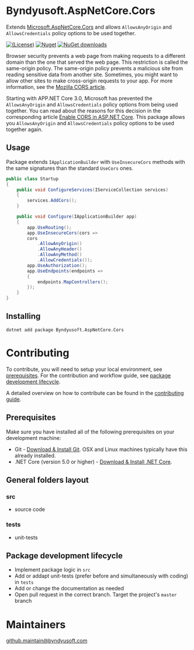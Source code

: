 # Byndyusoft.AspNetCore.Cors
Extends [Microsoft.AspNetCore.Cors](https://www.nuget.org/packages/Microsoft.AspNetCore.Cors) and allows `AllowsAnyOrigin` and `AllowsCredentials` policy options to be used together.

[![(License)](https://img.shields.io/github/license/Byndyusoft/Byndyusoft.AspNetCore.Cors.svg)](LICENSE.txt)
[![Nuget](http://img.shields.io/nuget/v/Byndyusoft.AspNetCore.Cors.svg?maxAge=10800)](https://www.nuget.org/packages/Byndyusoft.AspNetCore.Cors/) [![NuGet downloads](https://img.shields.io/nuget/dt/Byndyusoft.AspNetCore.Cors.svg)](https://www.nuget.org/packages/Byndyusoft.AspNetCore.Cors/) 

Browser security prevents a web page from making requests to a different domain than the one that served the web page. 
This restriction is called the same-origin policy. The same-origin policy prevents a malicious site from reading sensitive data from another site. 
Sometimes, you might want to allow other sites to make cross-origin requests to your app. For more information, see the [Mozilla CORS article](https://developer.mozilla.org/ru/docs/Web/HTTP/CORS).

Starting with APP.NET Core 3.0, Microsoft has prevented the `AllowsAnyOrigin` and `AllowsCredentials` policy options from being used together.
You can read about the reasons for this decision in the corresponding article [Enable CORS in ASP.NET Core](https://docs.microsoft.com/en-us/aspnet/core/security/cors#set-the-allowed-origins).
This package allows you `AllowsAnyOrigin` and `AllowsCredentials` policy options to be used together again.

## Usage

Package extends `IApplicationBuilder` with `UseInsecureCors` methods with the same signatures than the standard `UseCors` ones.

```csharp
public class Startup
{
    public void ConfigureServices(IServiceCollection services)
    {   
        services.AddCors();
    }

    public void Configure(IApplicationBuilder app)
    {
        app.UseRouting();
        app.UseInsecureCors(cors => 
		cors
			.AllowAnyOrigin()
			.AllowAnyHeader()
			.AllowAnyMethod()
			.AllowCredentials());
        app.UseAuthorization();
        app.UseEndpoints(endpoints =>
        {
            endpoints.MapControllers();
        });
    }
} 
```


## Installing

```shell
dotnet add package Byndyusoft.AspNetCore.Cors
```

# Contributing

To contribute, you will need to setup your local environment, see [prerequisites](#prerequisites). For the contribution and workflow guide, see [package development lifecycle](#package-development-lifecycle).

A detailed overview on how to contribute can be found in the [contributing guide](CONTRIBUTING.md).

## Prerequisites

Make sure you have installed all of the following prerequisites on your development machine:

- Git - [Download & Install Git](https://git-scm.com/downloads). OSX and Linux machines typically have this already installed.
- .NET Core (version 5.0 or higher) - [Download & Install .NET Core](https://dotnet.microsoft.com/download/dotnet-core/5.0).

## General folders layout

### src
- source code

### tests

- unit-tests

## Package development lifecycle

- Implement package logic in `src`
- Add or addapt unit-tests (prefer before and simultaneously with coding) in `tests`
- Add or change the documentation as needed
- Open pull request in the correct branch. Target the project's `master` branch

# Maintainers

[github.maintain@byndyusoft.com](mailto:github.maintain@byndyusoft.com)